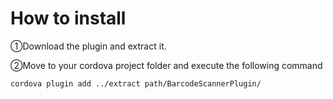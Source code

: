 # How to install
 ①Download the plugin and extract it.
 
 ②Move to your cordova project folder and execute the following command
 
    cordova plugin add ../extract path/BarcodeScannerPlugin/
